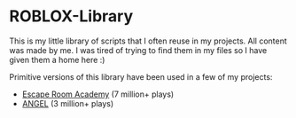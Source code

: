# ROBLOX-Library
This is my little library of scripts that I often reuse in my projects. All content was made by me. I was tired of trying to find them in my files so I have given them a home here :)

Primitive versions of this library have been used in a few of my projects:
- [Escape Room Academy](https://www.roblox.com/games/16343978644/UPD-Escape-Room-Academy) (7 million+ plays)
- [ANGEL](https://www.roblox.com/games/18641630195/ANGEL-HORROR) (3 million+ plays)

